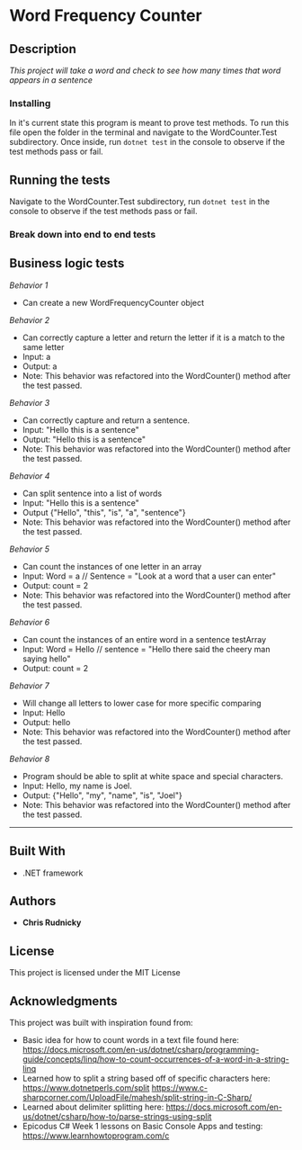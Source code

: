 # Word Frequency Counter



## Description

_This project will take a word and check to see how many times that word appears in a sentence_


### Installing

In it's current state this program is meant to prove test methods. To run this file open the folder in the terminal and navigate to the WordCounter.Test subdirectory. Once inside, run ``` dotnet test ``` in the console to observe if the test methods pass or fail.

## Running the tests

Navigate to the WordCounter.Test subdirectory, run ``` dotnet test ``` in the console to observe if the test methods pass or fail.

### Break down into end to end tests
## Business logic tests

_Behavior 1_
* Can create a new WordFrequencyCounter object

_Behavior 2_
* Can correctly capture a letter and return the letter if it is a match to the same letter
* Input: a
* Output: a
* Note: This behavior was refactored into the WordCounter() method after the test passed.

_Behavior 3_
* Can correctly capture and return a sentence.
* Input: "Hello this is a sentence"
* Output: "Hello this is a sentence"
* Note: This behavior was refactored into the WordCounter() method after the test passed.

_Behavior 4_
* Can split sentence into a list of words
* Input: "Hello this is a sentence"
* Output {"Hello", "this", "is", "a", "sentence"}
* Note: This behavior was refactored into the WordCounter() method after the test passed.

_Behavior 5_
* Can count the instances of one letter in an array
* Input: Word = a // Sentence = "Look at a word that a user can enter"
* Output: count = 2
* Note: This behavior was refactored into the WordCounter() method after the test passed.

_Behavior 6_
* Can count the instances of an entire word in a sentence testArray
* Input: Word = Hello // sentence = "Hello there said the cheery man saying hello"
* Output: count = 2

_Behavior 7_
* Will change all letters to lower case for more specific comparing
* Input: Hello
* Output: hello
* Note: This behavior was refactored into the WordCounter() method after the test passed.

_Behavior 8_
* Program should be able to split at white space and special characters.
* Input: Hello, my name is Joel.
* Output: {"Hello", "my", "name", "is", "Joel"}
* Note: This behavior was refactored into the WordCounter() method after the test passed.

---------------------------------------------------------------------------------------------------------




## Built With

* .NET framework


## Authors

* **Chris Rudnicky**

## License

This project is licensed under the MIT License

## Acknowledgments

This project was built with inspiration found from:

* Basic idea for how to count words in a text file found here: https://docs.microsoft.com/en-us/dotnet/csharp/programming-guide/concepts/linq/how-to-count-occurrences-of-a-word-in-a-string-linq
* Learned how to split a string based off of specific characters here:
https://www.dotnetperls.com/split
https://www.c-sharpcorner.com/UploadFile/mahesh/split-string-in-C-Sharp/
* Learned about delimiter splitting here:
https://docs.microsoft.com/en-us/dotnet/csharp/how-to/parse-strings-using-split
* Epicodus C# Week 1 lessons on Basic Console Apps and testing:
https://www.learnhowtoprogram.com/c
